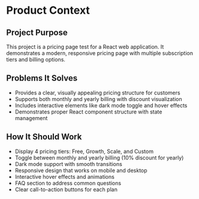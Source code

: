 # Product Context

## Project Purpose
This project is a pricing page test for a React web application. It demonstrates a modern, responsive pricing page with multiple subscription tiers and billing options.

## Problems It Solves
- Provides a clear, visually appealing pricing structure for customers
- Supports both monthly and yearly billing with discount visualization
- Includes interactive elements like dark mode toggle and hover effects
- Demonstrates proper React component structure with state management

## How It Should Work
- Display 4 pricing tiers: Free, Growth, Scale, and Custom
- Toggle between monthly and yearly billing (10% discount for yearly)
- Dark mode support with smooth transitions
- Responsive design that works on mobile and desktop
- Interactive hover effects and animations
- FAQ section to address common questions
- Clear call-to-action buttons for each plan 